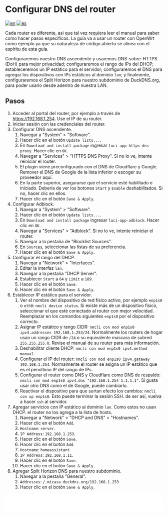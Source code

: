 # Configurar DNS del router

[![en](https://img.shields.io/badge/lang-en-blue.svg)](Configure%20router%20dns.md)
[![es](https://img.shields.io/badge/lang-es-blue.svg)](Configure%20router%20dns.es.md)

Cada router es diferente, asi que tal vez requiera leer el manual para saber como hacer pasos específicos. La guía va a usar un router con OpenWrt como ejemplo ya que su naturaleza de código abierto se alínea con el espíritu de esta guía.

Configuraremos nuestro DNS ascendente y usaremos DNS-sobre-HTTPS (DoH) para mejor privacidad; configuraremos el rango de IPs del DHCP; estableceremos un IP estático para el servidor; configuraremos el DNS para agregar los dispositivos con IPs estáticos al dominio `lan`; y finalmente, configuraremos el Split Horizon para nuestro subdominio de DuckDNS.org, para poder usarlo desde adentro de nuestra LAN.

## Pasos

1. Acceder al portal del router, por ejemplo a través de https://192.168.1.254. Use el IP de su router.
2. Iniciar sesión con las credenciales del router.
3. Configurar DNS ascendente.
    1. Navegar a "System" > "Software".
    2. Hacer clic en el botón `Update lists...`.
    3. En `Download and install package` ingresar `luci-app-https-dns-proxy`. Hacer clic en `OK`.
    4. Navegar a "Services" > "HTTPS DNS Proxy". Si no lo ve, intente reiniciar el router.
    5. El plugin viene preconfigurado con el DNS de Cloudflare y Google. Remover el DNS de Google de la lista inferior o escoger su proveedor aquí.
    6. En la parte superior, asegurarse que el servicio esté habilitado e iniciado. Debería de ver los botones `Start` y `Enable` deshabilitados. Si no, hacer clic en ellos.
    7. Hacer clic en el botón `Save & Apply`.
4. Configurar Adblock.
    1. Navegar a "System" > "Software".
    2. Hacer clic en el botón `Update lists...`.
    3. En `Download and install package` ingresar `luci-app-adblock`. Hacer clic en `OK`.
    4. Navegar a "Services" > "Adblock". Si no lo ve, intente reiniciar el router.
    5. Navegar a la pestaña de "Blocklist Sources".
    6. En `Sources`, seleccionar las listas de su preferencia.
    7. Hacer clic en el botón `Save & Apply`.
5. Configurar el rango del DHCP.
    1. Navegar a "Network" > "Interfaces".
    2. Editar la interfaz `lan`.
    3. Navegar a la pestaña "DHCP Server".
    4. Establecer `Start` a `64` y `Limit` a `189`.
    5. Hacer clic en el botón `Save`.
    6. Hacer clic en el botón `Save & Apply`.
6. Establecer IP estático para el servidor.
    1. Ver el nombre del dispositivo de red físico activo, por ejemplo `enp1s0` o `eth0`: `nmcli device status`. Si existe más de un dispositivo físico, seleccionar el que esté conectado al router con mejor velocidad. Reemplazar en los comandos siguientes `enp1s0` por el dispositivo correcto.
    2. Asignar IP estático y rango CIDR: `nmcli con mod enp1s0 ipv4.addresses 192.168.1.253/24`. Normalmente los routers de hogar usan un rango CIDR de `/24` o su equivalente mascara de subred `255.255.255.0`. Revise el manual de su router para más información.
    3. Deshabilitar cliente DHCP: `nmcli con mod enp1s0 ipv4.method manual`.
    4. Configurar el IP del router: `nmcli con mod enp1s0 ipv4.gateway 192.168.1.254`. Normalmente el router se asigna un IP estático que es el penúltimo IP del rango de IPs.
    5. Configurar el router como DNS y Cloudflare como DNS de respaldo: `nmcli con mod enp1s0 ipv4.dns "192.168.1.254 1.1.1.1"`. Si gusta usar otro DNS como el de Google, puede cambiarlo.
    6. Reactivar el dispositivo para que surtan efecto los cambios: `nmcli con up enp1s0`. Esto puede terminar la sesión SSH. de ser así, vuelva a hacer `ssh` al servidor.
7. Agregar servicios con IP estático al dominio `lan`. Como estos no usan DHCP. el router no los agrega a la lista de hosts.
    1. Navegar a "Network" > "DHCP and DNS" > "Hostnames".
    2. Hacer clic en el botón `Add`.
    3. `Hostname`: `server`.
    4. `IP Address`: `192.168.1.253`.
    5. Hacer clic en el botón `Save`.
    6. Hacer clic en el botón `Add`.
    7. `Hostname`: `homeassistant`.
    8. `IP Address`: `192.168.1.11`.
    9. Hacer clic en el botón `Save`.
    10. Hacer clic en el botón `Save & Apply`.
8. Agregar Split Horizon DNS para nuestro subdominio.
    1. Navegar a la pestaña "General".
    2. `Addresses`: `/.micasa.duckdns.org/192.168.1.253`
    3. Hacer clic en el botón `Save & Apply`.

[<img width="33.3%" src="buttons/prev-Configure dns.es.svg" alt="Configurar DNS">](Configure%20dns.es.md)[<img width="33.3%" src="buttons/jump-Index.es.svg" alt="Índice">](README.es.md)[<img width="33.3%" src="buttons/next-Create and configure public external traffic stack optional.es.svg" alt="Crear y configurar stack de tráfico externo público (Opcional)">](Create%20and%20configure%20public%20external%20traffic%20stack%20optional.es.md)
